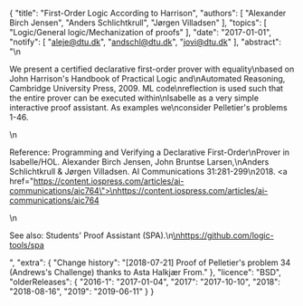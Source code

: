 {
    "title": "First-Order Logic According to Harrison",
    "authors": [
        "Alexander Birch Jensen",
        "Anders Schlichtkrull",
        "Jørgen Villadsen"
    ],
    "topics": [
        "Logic/General logic/Mechanization of proofs"
    ],
    "date": "2017-01-01",
    "notify": [
        "aleje@dtu.dk",
        "andschl@dtu.dk",
        "jovi@dtu.dk"
    ],
    "abstract": "\n<p>We present a certified declarative first-order prover with equality\nbased on John Harrison's Handbook of Practical Logic and\nAutomated Reasoning, Cambridge University Press, 2009. ML code\nreflection is used such that the entire prover can be executed within\nIsabelle as a very simple interactive proof assistant. As examples we\nconsider Pelletier's problems 1-46.</p>\n<p>Reference: Programming and Verifying a Declarative First-Order\nProver in Isabelle/HOL. Alexander Birch Jensen, John Bruntse Larsen,\nAnders Schlichtkrull & Jørgen Villadsen. AI Communications 31:281-299\n2018. <a href=\"https://content.iospress.com/articles/ai-communications/aic764\">\nhttps://content.iospress.com/articles/ai-communications/aic764</a></p>\n<p>See also: Students' Proof Assistant (SPA).\n<a href=https://github.com/logic-tools/spa>\nhttps://github.com/logic-tools/spa</a></p>",
    "extra": {
        "Change history": "[2018-07-21] Proof of Pelletier's problem 34 (Andrews's Challenge) thanks to Asta Halkjær From."
    },
    "licence": "BSD",
    "olderReleases": {
        "2016-1": "2017-01-04",
        "2017": "2017-10-10",
        "2018": "2018-08-16",
        "2019": "2019-06-11"
    }
}